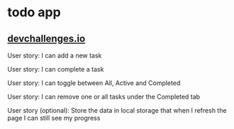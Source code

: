 # todo app

## [devchallenges.io](https://devchallenges.io/challenges/hH6PbOHBdPm6otzw2De5)

User story: I can add a new task

User story: I can complete a task

User story: I can toggle between All, Active and Completed

User story: I can remove one or all tasks under the Completed tab

User story (optional): Store the data in local storage that when I refresh the page I can still see my progress
